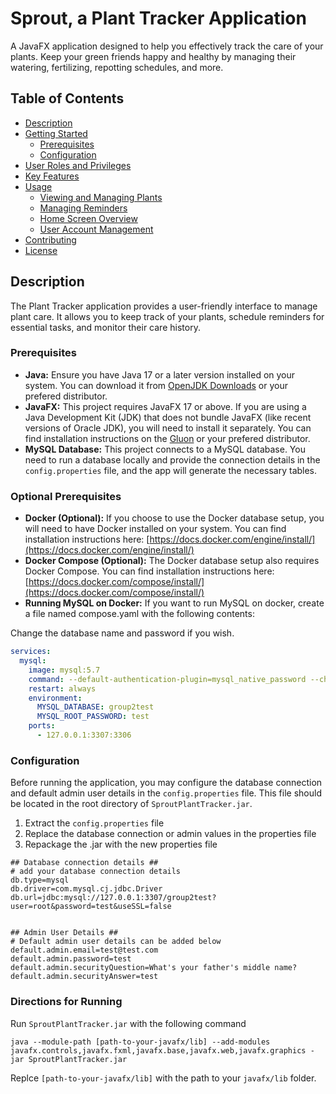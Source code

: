 # Sprout, a Plant Tracker Application

A JavaFX application designed to help you effectively track the care of your plants. Keep your green friends happy and healthy by managing their watering, fertilizing, repotting schedules, and more.

## Table of Contents

- [Description](#description)
- [Getting Started](#getting-started)
  - [Prerequisites](#prerequisites)
  - [Configuration](#configuration)
- [User Roles and Privileges](#user-roles-and-privileges)
- [Key Features](#key-features)
- [Usage](#usage)
  - [Viewing and Managing Plants](#viewing-and-managing-plants)
  - [Managing Reminders](#managing-reminders)
  - [Home Screen Overview](#home-screen-overview)
  - [User Account Management](#user-account-management)
- [Contributing](#contributing)
- [License](#license)

## Description

The Plant Tracker application provides a user-friendly interface to manage plant care. It allows you to keep track of your plants, schedule reminders for essential tasks, and monitor their care history.

### Prerequisites

* **Java:** Ensure you have Java 17 or a later version installed on your system. You can download it from [OpenJDK Downloads](https://www.openlogic.com/openjdk-downloads) or your prefered distributor.
* **JavaFX:** This project requires JavaFX 17 or above. If you are using a Java Development Kit (JDK) that does not bundle JavaFX (like recent versions of Oracle JDK), you will need to install it separately. You can find installation instructions on the [Gluon](https://gluonhq.com/products/javafx/) or your prefered distributor.
* **MySQL Database:** This project connects to a MySQL database. You need to run a database locally and provide the connection details in the `config.properties` file, and the app will generate the necessary tables.

### Optional Prerequisites
* **Docker (Optional):** If you choose to use the Docker database setup, you will need to have Docker installed on your system. You can find installation instructions here: [https://docs.docker.com/engine/install/](https://docs.docker.com/engine/install/)
* **Docker Compose (Optional):** The Docker database setup also requires Docker Compose. You can find installation instructions here: [https://docs.docker.com/compose/install/](https://docs.docker.com/compose/install/)
* **Running MySQL on Docker:** If you want to run MySQL on docker, create a file named compose.yaml with the following contents:

Change the database name and password if you wish.

```compose.yaml
services:
  mysql:
    image: mysql:5.7
    command: --default-authentication-plugin=mysql_native_password --character-set-server=utf8
    restart: always
    environment:
      MYSQL_DATABASE: group2test
      MYSQL_ROOT_PASSWORD: test
    ports:
      - 127.0.0.1:3307:3306

```

### Configuration

Before running the application, you may configure the database connection and default admin user details in the `config.properties` file. This file should be located in the root directory of `SproutPlantTracker.jar`.

1. Extract the `config.properties` file
2. Replace the database connection or admin values in the properties file
3. Repackage the .jar with the new properties file

```properties
## Database connection details ##
# add your database connection details
db.type=mysql
db.driver=com.mysql.cj.jdbc.Driver
db.url=jdbc:mysql://127.0.0.1:3307/group2test?user=root&password=test&useSSL=false


## Admin User Details ##
# Default admin user details can be added below
default.admin.email=test@test.com
default.admin.password=test
default.admin.securityQuestion=What's your father's middle name?
default.admin.securityAnswer=test
```

### Directions for Running
Run `SproutPlantTracker.jar` with the following command

```
java --module-path [path-to-your-javafx/lib] --add-modules javafx.controls,javafx.fxml,javafx.base,javafx.web,javafx.graphics -jar SproutPlantTracker.jar
```
Replce `[path-to-your-javafx/lib]` with the path to your `javafx/lib` folder.